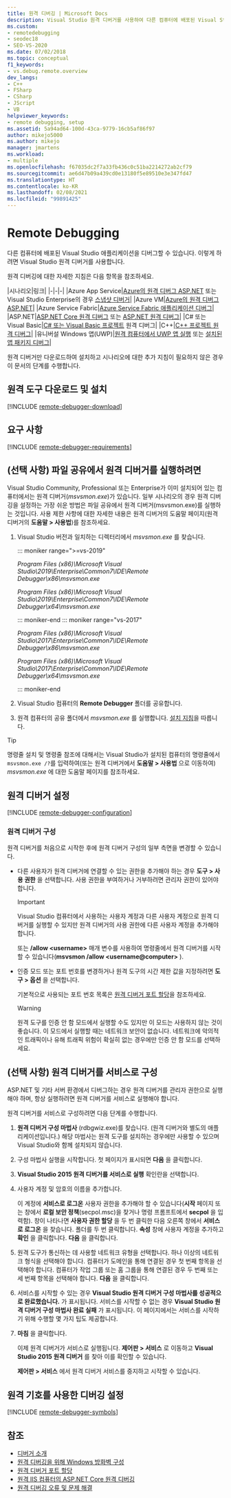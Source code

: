 ```yaml
---
title: 원격 디버깅 | Microsoft Docs
description: Visual Studio 원격 디버거를 사용하여 다른 컴퓨터에 배포된 Visual Studio 애플리케이션을 디버그합니다.
ms.custom:
- remotedebugging
- seodec18
- SEO-VS-2020
ms.date: 07/02/2018
ms.topic: conceptual
f1_keywords:
- vs.debug.remote.overview
dev_langs:
- C++
- FSharp
- CSharp
- JScript
- VB
helpviewer_keywords:
- remote debugging, setup
ms.assetid: 5a94ad64-100d-43ca-9779-16cb5af86f97
author: mikejo5000
ms.author: mikejo
manager: jmartens
ms.workload:
- multiple
ms.openlocfilehash: f67035dc2f7a33fb436c0c51ba2214272ab2cf79
ms.sourcegitcommit: ae6d47b09a439cd0e13180f5e89510e3e347fd47
ms.translationtype: HT
ms.contentlocale: ko-KR
ms.lasthandoff: 02/08/2021
ms.locfileid: "99891425"
---
```

# <a name="remote-debugging"></a>Remote Debugging
다른 컴퓨터에 배포된 Visual Studio 애플리케이션을 디버그할 수 있습니다. 이렇게 하려면 Visual Studio 원격 디버거를 사용합니다.

원격 디버깅에 대한 자세한 지침은 다음 항목을 참조하세요.

|시나리오|링크|
|-|-|-|
|Azure App Service|[Azure의 원격 디버그 ASP.NET](../debugger/remote-debugging-azure.md) 또는 Visual Studio Enterprise의 경우 [스냅샷 디버거](../debugger/debug-live-azure-applications.md)|
|Azure VM|[Azure의 원격 디버그 ASP.NET](../debugger/remote-debugging-azure.md)|
|Azure Service Fabric|[Azure Service Fabric 애플리케이션 디버그](/azure/service-fabric/service-fabric-debugging-your-application#debug-a-remote-service-fabric-application)|
|ASP.NET|[ASP.NET Core 원격 디버그](../debugger/remote-debugging-aspnet-on-a-remote-iis-computer.md) 또는 [ASP.NET 원격 디버그](../debugger/remote-debugging-aspnet-on-a-remote-iis-7-5-computer.md)|
|C# 또는 Visual Basic|[C# 또는 Visual Basic 프로젝트](../debugger/remote-debugging-csharp.md) 원격 디버그|
|C++|[C++ 프로젝트 원격 디버그](../debugger/remote-debugging-cpp.md)|
|유니버설 Windows 앱(UWP)|[원격 컴퓨터에서 UWP 앱 실행](../debugger/run-windows-store-apps-on-a-remote-machine.md) 또는 [설치된 앱 패키지 디버그](../debugger/debug-installed-app-package.md)|

원격 디버거만 다운로드하여 설치하고 시나리오에 대한 추가 지침이 필요하지 않은 경우 이 문서의 단계를 수행합니다.

## <a name="download-and-install-the-remote-tools"></a>원격 도구 다운로드 및 설치

[!INCLUDE [remote-debugger-download](../debugger/includes/remote-debugger-download.md)]

## <a name="requirements"></a><a name="requirements_msvsmon"></a> 요구 사항

[!INCLUDE [remote-debugger-requirements](../debugger/includes/remote-debugger-requirements.md)]

## <a name="optional-to-run-the-remote-debugger-from-a-file-share"></a><a name="fileshare_msvsmon"></a> (선택 사항) 파일 공유에서 원격 디버거를 실행하려면

Visual Studio Community, Professional 또는 Enterprise가 이미 설치되어 있는 컴퓨터에서는 원격 디버거(*msvsmon.exe*)가 있습니다. 일부 시나리오의 경우 원격 디버깅을 설정하는 가장 쉬운 방법은 파일 공유에서 원격 디버거(msvsmon.exe)를 실행하는 것입니다. 사용 제한 사항에 대한 자세한 내용은 원격 디버거의 도움말 페이지(원격 디버거의 **도움말 > 사용법**)를 참조하세요.

1. Visual Studio 버전과 일치하는 디렉터리에서 *msvsmon.exe* 를 찾습니다.

   ::: moniker range=">=vs-2019"

   *Program Files (x86)\Microsoft Visual Studio\2019\Enterprise\Common7\IDE\Remote Debugger\x86\msvsmon.exe*

   *Program Files (x86)\Microsoft Visual Studio\2019\Enterprise\Common7\IDE\Remote Debugger\x64\msvsmon.exe*

   ::: moniker-end
   ::: moniker range="vs-2017"

   *Program Files (x86)\Microsoft Visual Studio\2017\Enterprise\Common7\IDE\Remote Debugger\x86\msvsmon.exe*

   *Program Files (x86)\Microsoft Visual Studio\2017\Enterprise\Common7\IDE\Remote Debugger\x64\msvsmon.exe*

   ::: moniker-end

2. Visual Studio 컴퓨터의 **Remote Debugger** 폴더를 공유합니다.

3. 원격 컴퓨터의 공유 폴더에서 *msvsmon.exe* 를 실행합니다. [설치 지침](#bkmk_setup)을 따릅니다.

> [!TIP]
> 명령줄 설치 및 명령줄 참조에 대해서는 Visual Studio가 설치된 컴퓨터의 명령줄에서 ``msvsmon.exe /?``를 입력하여(또는 원격 디버거에서 **도움말 > 사용법** 으로 이동하여) *msvsmon.exe* 에 대한 도움말 페이지를 참조하세요.

## <a name="set-up-the-remote-debugger"></a><a name="bkmk_setup"></a> 원격 디버거 설정

[!INCLUDE [remote-debugger-configuration](../debugger/includes/remote-debugger-configuration.md)]

### <a name="configure-the-remote-debugger"></a><a name="configure_msvsmon"></a> 원격 디버거 구성
원격 디버거를 처음으로 시작한 후에 원격 디버거 구성의 일부 측면을 변경할 수 있습니다.

- 다른 사용자가 원격 디버거에 연결할 수 있는 권한을 추가해야 하는 경우 **도구 > 사용 권한** 을 선택합니다. 사용 권한을 부여하거나 거부하려면 관리자 권한이 있어야 합니다.

     > [!IMPORTANT]
     > Visual Studio 컴퓨터에서 사용하는 사용자 계정과 다른 사용자 계정으로 원격 디버거를 실행할 수 있지만 원격 디버거의 사용 권한에 다른 사용자 계정을 추가해야 합니다.

     또는 **/allow \<username>** 매개 변수를 사용하여 명령줄에서 원격 디버거를 시작할 수 있습니다(**msvsmon /allow \<username@computer>** ).

- 인증 모드 또는 포트 번호를 변경하거나 원격 도구의 시간 제한 값을 지정하려면 **도구 > 옵션** 을 선택합니다.

     기본적으로 사용되는 포트 번호 목록은 [원격 디버거 포트 할당](../debugger/remote-debugger-port-assignments.md)을 참조하세요.

     > [!WARNING]
     > 원격 도구를 인증 안 함 모드에서 실행할 수도 있지만 이 모드는 사용하지 않는 것이 좋습니다. 이 모드에서 실행할 때는 네트워크 보안이 없습니다. 네트워크에 악의적인 트래픽이나 유해 트래픽 위험이 확실히 없는 경우에만 인증 안 함 모드를 선택하세요.

## <a name="optional-configure-the-remote-debugger-as-a-service"></a><a name="bkmk_configureService"></a> (선택 사항) 원격 디버거를 서비스로 구성
ASP.NET 및 기타 서버 환경에서 디버그하는 경우 원격 디버거를 관리자 권한으로 실행해야 하며, 항상 실행하려면 원격 디버거를 서비스로 실행해야 합니다.

 원격 디버거를 서비스로 구성하려면 다음 단계를 수행합니다.

1. **원격 디버거 구성 마법사** (rdbgwiz.exe)를 찾습니다. (원격 디버거와 별도의 애플리케이션입니다.) 해당 마법사는 원격 도구를 설치하는 경우에만 사용할 수 있으며 Visual Studio와 함께 설치되지 않습니다.

2. 구성 마법사 실행을 시작합니다. 첫 페이지가 표시되면 **다음** 을 클릭합니다.

3. **Visual Studio 2015 원격 디버거를 서비스로 실행** 확인란을 선택합니다.

4. 사용자 계정 및 암호의 이름을 추가합니다.

    이 계정에 **서비스로 로그온** 사용자 권한을 추가해야 할 수 있습니다(**시작** 페이지 또는 창에서 **로컬 보안 정책**(secpol.msc)을 찾거나 명령 프롬프트에서 **secpol** 을 입력함). 창이 나타나면 **사용자 권한 할당** 을 두 번 클릭한 다음 오른쪽 창에서 **서비스로 로그온** 을 찾습니다. 폴더를 두 번 클릭합니다. **속성** 창에 사용자 계정을 추가하고 **확인** 을 클릭합니다. **다음** 을 클릭합니다.

5. 원격 도구가 통신하는 데 사용할 네트워크 유형을 선택합니다. 하나 이상의 네트워크 형식을 선택해야 합니다. 컴퓨터가 도메인을 통해 연결된 경우 첫 번째 항목을 선택해야 합니다. 컴퓨터가 작업 그룹 또는 홈 그룹을 통해 연결된 경우 두 번째 또는 세 번째 항목을 선택해야 합니다. **다음** 을 클릭합니다.

6. 서비스를 시작할 수 있는 경우 **Visual Studio 원격 디버거 구성 마법사를 성공적으로 완료했습니다.** 가 표시됩니다. 서비스를 시작할 수 없는 경우 **Visual Studio 원격 디버거 구성 마법사 완료 실패** 가 표시됩니다. 이 페이지에서는 서비스를 시작하기 위해 수행할 몇 가지 팁도 제공합니다.

7. **마침** 을 클릭합니다.

   이제 원격 디버거가 서비스로 실행됩니다. **제어판 > 서비스** 로 이동하고 **Visual Studio 2015 원격 디버거** 를 찾아 이를 확인할 수 있습니다.

   **제어판 > 서비스** 에서 원격 디버거 서비스를 중지하고 시작할 수 있습니다.

## <a name="set-up-debugging-with-remote-symbols"></a>원격 기호를 사용한 디버깅 설정

[!INCLUDE [remote-debugger-symbols](../debugger/includes/remote-debugger-symbols.md)]

## <a name="see-also"></a>참조

- [디버거 소개](../debugger/debugger-feature-tour.md)
- [원격 디버깅을 위해 Windows 방화벽 구성](../debugger/configure-the-windows-firewall-for-remote-debugging.md)
- [원격 디버거 포트 할당](../debugger/remote-debugger-port-assignments.md)
- [원격 IIS 컴퓨터의 ASP.NET Core 원격 디버깅](../debugger/remote-debugging-aspnet-on-a-remote-iis-computer.md)
- [원격 디버깅 오류 및 문제 해결](../debugger/remote-debugging-errors-and-troubleshooting.md)